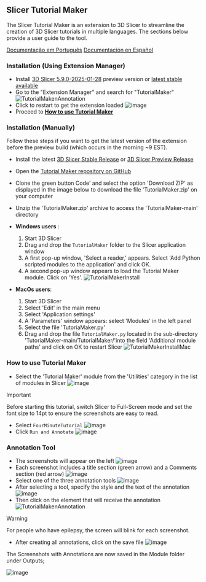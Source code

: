 ## Slicer Tutorial Maker

The Slicer Tutorial Maker is an extension to 3D Slicer to streamline the creation of 3D Slicer tutorials in multiple languages. The sections below provide a user guide to the tool.

[Documentação em Português](https://github.com/SlicerLatinAmerica/SlicerTutorialMaker/blob/main/README_pt-br.md)
[Documentación en Español](https://github.com/SlicerLatinAmerica/SlicerTutorialMaker/blob/main/README_esp.md)

### Installation (Using Extension Manager)
- Install [3D Slicer 5.9.0-2025-01-28](https://download.slicer.org/) preview version or [latest stable available](https://download.slicer.org/) 
- Go to the "Extension Manager" and search for "TutorialMaker"
![TutorialMakenAnnotation](https://github.com/user-attachments/assets/a6060e33-34bd-444c-a230-293c580962ca)
- Click to restart to get the extension loaded
![image](https://github.com/user-attachments/assets/5b035504-fcc3-42e5-9ae3-2d45615daea7)
- Proceed to [**How to use Tutorial Maker**](#how-to-use-tutorial-maker)

### Installation (Manually)
Follow these steps if you want to get the latest version of the extension before the preview build (which occurs in the morning ~9 EST).

- Install the latest [3D Slicer Stable Release](https://download.slicer.org/) or [3D Slicer Preview Release](https://download.slicer.org/) 
- Open the [Tutorial Maker repository on GitHub](https://github.com/SlicerLatinAmerica/TutorialMaker)
- Clone the green button Code' and select the option 'Download ZIP' as displayed in the image below to download the file 'TutorialMaker.zip' on your computer
- Unzip the 'TutorialMaker.zip' archive to access the 'TutorialMaker-main' directory
- **Windows users** :
  1. Start 3D Slicer
  2. Drag and drop the `TutorialMaker` folder to the Slicer application window
  3. A first pop-up window, 'Select a reader,' appears. Select 'Add Python scripted modules to the application' and click OK.
  4. A second pop-up window appears to load the Tutorial Maker module. Click on 'Yes'.
![TutorialMakerInstall](https://github.com/SlicerLatinAmerica/TutorialMaker/assets/28208639/17ffda20-ee58-4e52-91c8-755655725d83)

- **MacOs users**:
   1. Start 3D Slicer
   2. Select 'Edit' in the main menu
   3. Select 'Application settings'
   4. A 'Parameters' window appears: select 'Modules' in the left panel
   5. Select the file 'TutoriaMaker.py' 
   6. Drag and drop the file `TutorialMaker.py` located in the sub-directory 'TutorialMaker-main/TutorialMaker/'into the field 'Additional module paths' and click on OK to restart Slicer
![TutorialMakerInstallMac](https://github.com/SlicerLatinAmerica/TutorialMaker/assets/28208639/1aad7764-0eb6-4f2e-8a5e-ba46c3cf373d)


### How to use Tutorial Maker

- Select the 'Tutorial Maker' module from the 'Utilities' category in the list of modules in Slicer
![image](https://github.com/user-attachments/assets/61f70e02-fd7c-4f0b-b2ec-b190021eaf5d)
> [!IMPORTANT]
> Before starting this tutorial, switch Slicer to Full-Screen mode and set the font size to 14pt to ensure the screenshots are easy to read.
- Select `FourMinuteTutorial`
![image](https://github.com/user-attachments/assets/21d18144-e147-4572-bd06-a1057ecad8cf)
- Click `Run and Annotate`
![image](https://github.com/user-attachments/assets/b6f40a4b-84c2-4891-8c61-cf722d709fa0)

### Annotation Tool

- The screenshots will appear on the left
![image](https://github.com/user-attachments/assets/bea6fe9f-6a0e-41ca-ae0f-7cde252b46d7)
- Each screenshot includes a title section (green arrow) and a Comments section (red arrow)
![image](https://github.com/user-attachments/assets/3023d6cd-3fcb-41a1-9a51-8f4b66d5e7f2)
- Select one of the three annotation tools
![image](https://github.com/user-attachments/assets/61e8f816-1c7c-4b7c-813c-257338de0c6d)
- After selecting a tool, specify the style and the text of the annotation
![image](https://github.com/user-attachments/assets/0dfcace2-cacb-4c09-8f5e-d01bbadbc82f)
- Then click on the element that will receive the annotation
![TutorialMakenAnnotation](https://github.com/SlicerLatinAmerica/TutorialMaker/assets/28208639/49ef485f-c880-4a96-b4b5-75304752e5dc)

> [!WARNING]
> For people who have epilepsy, the screen will blink for each screenshot.

- After creating all annotations, click on the save file
![image](https://github.com/user-attachments/assets/1bdd56ad-2817-4981-a6a3-1e8fac2f728d)
<!--
> [!WARNING]
> For people who have epilepsy, don't run the translation. The screen will blink for each screenshot.

- And then click on the "Test Translation" button
![image](https://github.com/SlicerLatinAmerica/TutorialMaker/assets/28208639/dae305bc-3fd1-4a7a-87b4-6e724037e728)
-->
The Screenshots with Annotations are now saved in the Module folder under Outputs;

![image](https://github.com/SlicerLatinAmerica/TutorialMaker/assets/28208639/3a5feeb0-b7a3-41c8-923f-77239f5331c8)

<!-- ### Writing tutorials
TODO: Create the "developer manual" to create new tutorials.
-->
